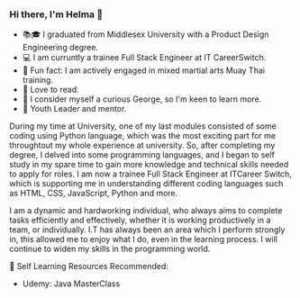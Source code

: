 ### Hi there, I'm Helma 👋


- 📚🎓 I graduated from Middlesex University with a Product Design Engineering degree.
- 💻 I am curruntly a trainee Full Stack Engineer at IT CareerSwitch. 
- 👊 Fun fact: I am actively engaged in mixed martial arts Muay Thai training.
- 🔖 Love to read. 
- 🤚 I consider myself a curious George, so I'm keen to learn more.
- 🙂 Youth Leader and mentor.


During my time at University, one of my last modules consisted of some coding using Python language, which was the most exciting part for me throughtout my whole experience at university. So, after completing my degree, I delved into some programming languages, and I began to self study in my spare time to gain more knowledge and technical skills needed to apply for roles. I am now a trainee Full Stack Engineer at ITCareer Switch, which is supporting me in understanding different coding languages such as HTML, CSS, JavaScript, Python and more. 

I am a dynamic and hardworking individual, who always aims to complete tasks efficiently and effectively, whether it is working productively in a team, or individually. I.T has always been an area which I perform strongly in, this allowed me to enjoy what I do, even in the learning process. I will continue to widen my skills in the programming world.

💬 Self Learning Resources Recommended:

- Udemy: Java MasterClass
